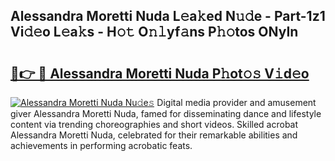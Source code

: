 ## Alessandra Moretti Nuda L𝚎a𝚔ed N𝚞𝚍e - Part-1z1 Vi𝚍𝚎o L𝚎a𝚔s - H𝚘𝚝 O𝚗𝚕yf𝚊ns P𝚑𝚘tos ONyIn

# <h2><a href="http://kfcj56.oniu.top/?m=Alessandra+Moretti+Nuda">🔗👉 🔴 Alessandra Moretti Nuda P𝚑ot𝚘𝚜 V𝚒d𝚎o</a></h2>

[![Alessandra Moretti Nuda Nu𝚍e𝚜](https://i.imgur.com/0qMVB7G.gif)](http://kfcj56.oniu.top/?m=Alessandra+Moretti+Nuda)
Digital media provider and amusement giver Alessandra Moretti Nuda, famed for disseminating dance and lifestyle content via trending choreographies and short videos. Skilled acrobat Alessandra Moretti Nuda, celebrated for their remarkable abilities and achievements in performing acrobatic feats.  
